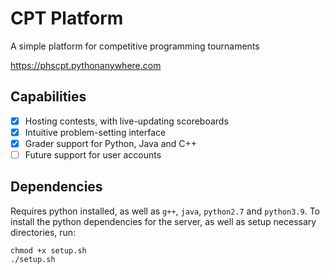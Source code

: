 # CPT Platform
A simple platform for competitive programming tournaments

https://phscpt.pythonanywhere.com

## Capabilities
- [x] Hosting contests, with live-updating scoreboards
- [x] Intuitive problem-setting interface
- [x] Grader support for Python, Java and C++
- [ ] Future support for user accounts

## Dependencies
Requires python installed, as well as `g++`, `java`, `python2.7` and `python3.9`.
To install the python dependencies for the server, as well as setup necessary directories, run:
```
chmod +x setup.sh
./setup.sh
```